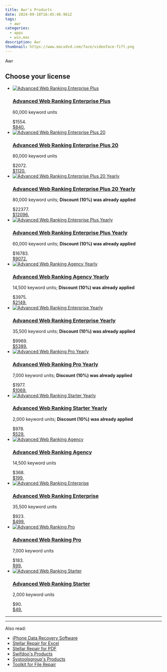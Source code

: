 ```yaml
---
title: Awr's Products
date: 2024-09-18T16:45:48.961Z
tags: 
  - awr
categories: 
  - apps
  - win,mac
description: Awr
thumbnail: https://www.macxdvd.com/face/videoface-fift.png
---
```


Awr

<!--__INIT__BEGIN__TAG__PRODUCTS__LIST__-->
<!--__INIT__END__TAG__PRODUCTS__LIST__-->

<!--__INIT__BEGIN__TAG__FEED_PRODUCTS__LIST__-->

## Choose your license

<div class="home-content-container">
  <ul class="home-article-list">
    <li class="home-article-item flex flex-row feedProduct">
      <div class="basis-1/3 lg:basis-1/4 xl:basis-1/5 relative flex justify-center items-center overflow-hidden">
                <a href="https://store.advancedwebranking.com/order/cart.php?PRODS=5827421&amp;QTY=1&amp;AFFILIATE=108875" class="w-24 h-24 md:w-28 md:h-28 lg:w-32 lg:h-32 xl:w-42 xl:h-42 max-w-24 max-h-24 md:max-w-28 md:max-h-28 lg:max-w-32 lg:max-h-32 xl:max-w-42 xl:max-h-42 -pt-2">
          <img src="https://thmb.techidaily.com/056b5dc5bf38553fc5e62980ac558058cdfef6fae043dca04e140a16eeec969f.jpg" alt="Advanced Web Ranking Enterprise Plus" class="relative w-full h-full rounded-full object-cover dark:brightness-75 -mt-4 p-4">
        </a>
              </div>
      <div class="flex flex-col gap-5 px-7 pb-7 basis-2/3 lg:basis-3/4 xl:basis-4/5  pt-5">
        <h3 class="home-article-title"><a href="https://store.advancedwebranking.com/order/cart.php?PRODS=5827421&amp;QTY=1&amp;AFFILIATE=108875">Advanced Web Ranking Enterprise Plus</a></h3>
        <div class="home-article-content markdown-body">
                  <html><head></head><body><p>60,000 keyword units</p></body></html>                </div>
        <div class="flex flex-row feedProduct-Price">
          <div class="feedProduct-Price--Old">
            <span class="feedProduct-Price--Currency">$</span>1554<span class="feedProduct-Price--Cents">.</span>
          </div>
          <div class="">
            <a href="https://store.advancedwebranking.com/order/cart.php?PRODS=5827421&amp;QTY=1&amp;AFFILIATE=108875">
            <span class="feedProduct-Price--Currency">$</span>840<span class="feedProduct-Price--Cents">.</span>
            </a>
          </div>
        </div>
      </div>
    </li>
    <li class="home-article-item flex flex-row feedProduct">
      <div class="basis-1/3 lg:basis-1/4 xl:basis-1/5 relative flex justify-center items-center overflow-hidden">
                <a href="https://store.advancedwebranking.com/order/cart.php?PRODS=5827433&amp;QTY=1&amp;AFFILIATE=108875" class="w-24 h-24 md:w-28 md:h-28 lg:w-32 lg:h-32 xl:w-42 xl:h-42 max-w-24 max-h-24 md:max-w-28 md:max-h-28 lg:max-w-32 lg:max-h-32 xl:max-w-42 xl:max-h-42 -pt-2">
          <img src="https://thmb.techidaily.com/056b5dc5bf38553fc5e62980ac558058cdfef6fae043dca04e140a16eeec969f.jpg" alt="Advanced Web Ranking Enterprise Plus 20" class="relative w-full h-full rounded-full object-cover dark:brightness-75 -mt-4 p-4">
        </a>
              </div>
      <div class="flex flex-col gap-5 px-7 pb-7 basis-2/3 lg:basis-3/4 xl:basis-4/5  pt-5">
        <h3 class="home-article-title"><a href="https://store.advancedwebranking.com/order/cart.php?PRODS=5827433&amp;QTY=1&amp;AFFILIATE=108875">Advanced Web Ranking Enterprise Plus 20</a></h3>
        <div class="home-article-content markdown-body">
                  <html><head></head><body><p>80,000 keyword units</p></body></html>                </div>
        <div class="flex flex-row feedProduct-Price">
          <div class="feedProduct-Price--Old">
            <span class="feedProduct-Price--Currency">$</span>2072<span class="feedProduct-Price--Cents">.</span>
          </div>
          <div class="">
            <a href="https://store.advancedwebranking.com/order/cart.php?PRODS=5827433&amp;QTY=1&amp;AFFILIATE=108875">
            <span class="feedProduct-Price--Currency">$</span>1120<span class="feedProduct-Price--Cents">.</span>
            </a>
          </div>
        </div>
      </div>
    </li>
    <li class="home-article-item flex flex-row feedProduct">
      <div class="basis-1/3 lg:basis-1/4 xl:basis-1/5 relative flex justify-center items-center overflow-hidden">
                <a href="https://store.advancedwebranking.com/order/cart.php?PRODS=5827487&amp;QTY=1&amp;AFFILIATE=108875" class="w-24 h-24 md:w-28 md:h-28 lg:w-32 lg:h-32 xl:w-42 xl:h-42 max-w-24 max-h-24 md:max-w-28 md:max-h-28 lg:max-w-32 lg:max-h-32 xl:max-w-42 xl:max-h-42 -pt-2">
          <img src="https://thmb.techidaily.com/056b5dc5bf38553fc5e62980ac558058cdfef6fae043dca04e140a16eeec969f.jpg" alt="Advanced Web Ranking Enterprise Plus 20 Yearly" class="relative w-full h-full rounded-full object-cover dark:brightness-75 -mt-4 p-4">
        </a>
              </div>
      <div class="flex flex-col gap-5 px-7 pb-7 basis-2/3 lg:basis-3/4 xl:basis-4/5  pt-5">
        <h3 class="home-article-title"><a href="https://store.advancedwebranking.com/order/cart.php?PRODS=5827487&amp;QTY=1&amp;AFFILIATE=108875">Advanced Web Ranking Enterprise Plus 20 Yearly</a></h3>
        <div class="home-article-content markdown-body">
                  <html><head></head><body><p class="product-discount">80,000 keyword units; <strong>Discount (10%) was already applied</strong></p></body></html>                </div>
        <div class="flex flex-row feedProduct-Price">
          <div class="feedProduct-Price--Old">
            <span class="feedProduct-Price--Currency">$</span>22377<span class="feedProduct-Price--Cents">.</span>
          </div>
          <div class="">
            <a href="https://store.advancedwebranking.com/order/cart.php?PRODS=5827487&amp;QTY=1&amp;AFFILIATE=108875">
            <span class="feedProduct-Price--Currency">$</span>12096<span class="feedProduct-Price--Cents">.</span>
            </a>
          </div>
        </div>
      </div>
    </li>
    <li class="home-article-item flex flex-row feedProduct">
      <div class="basis-1/3 lg:basis-1/4 xl:basis-1/5 relative flex justify-center items-center overflow-hidden">
                <a href="https://store.advancedwebranking.com/order/cart.php?PRODS=5827481&amp;QTY=1&amp;AFFILIATE=108875" class="w-24 h-24 md:w-28 md:h-28 lg:w-32 lg:h-32 xl:w-42 xl:h-42 max-w-24 max-h-24 md:max-w-28 md:max-h-28 lg:max-w-32 lg:max-h-32 xl:max-w-42 xl:max-h-42 -pt-2">
          <img src="https://thmb.techidaily.com/056b5dc5bf38553fc5e62980ac558058cdfef6fae043dca04e140a16eeec969f.jpg" alt="Advanced Web Ranking Enterprise Plus Yearly" class="relative w-full h-full rounded-full object-cover dark:brightness-75 -mt-4 p-4">
        </a>
              </div>
      <div class="flex flex-col gap-5 px-7 pb-7 basis-2/3 lg:basis-3/4 xl:basis-4/5  pt-5">
        <h3 class="home-article-title"><a href="https://store.advancedwebranking.com/order/cart.php?PRODS=5827481&amp;QTY=1&amp;AFFILIATE=108875">Advanced Web Ranking Enterprise Plus Yearly</a></h3>
        <div class="home-article-content markdown-body">
                  <html><head></head><body><p class="product-discount">60,000 keyword units; <strong>Discount (10%) was already applied</strong></p></body></html>                </div>
        <div class="flex flex-row feedProduct-Price">
          <div class="feedProduct-Price--Old">
            <span class="feedProduct-Price--Currency">$</span>16783<span class="feedProduct-Price--Cents">.</span>
          </div>
          <div class="">
            <a href="https://store.advancedwebranking.com/order/cart.php?PRODS=5827481&amp;QTY=1&amp;AFFILIATE=108875">
            <span class="feedProduct-Price--Currency">$</span>9072<span class="feedProduct-Price--Cents">.</span>
            </a>
          </div>
        </div>
      </div>
    </li>
    <li class="home-article-item flex flex-row feedProduct">
      <div class="basis-1/3 lg:basis-1/4 xl:basis-1/5 relative flex justify-center items-center overflow-hidden">
                <a href="https://store.advancedwebranking.com/order/cart.php?PRODS=4715796&amp;QTY=1&amp;AFFILIATE=108875" class="w-24 h-24 md:w-28 md:h-28 lg:w-32 lg:h-32 xl:w-42 xl:h-42 max-w-24 max-h-24 md:max-w-28 md:max-h-28 lg:max-w-32 lg:max-h-32 xl:max-w-42 xl:max-h-42 -pt-2">
          <img src="https://thmb.techidaily.com/056b5dc5bf38553fc5e62980ac558058cdfef6fae043dca04e140a16eeec969f.jpg" alt="Advanced Web Ranking Agency Yearly" class="relative w-full h-full rounded-full object-cover dark:brightness-75 -mt-4 p-4">
        </a>
              </div>
      <div class="flex flex-col gap-5 px-7 pb-7 basis-2/3 lg:basis-3/4 xl:basis-4/5  pt-5">
        <h3 class="home-article-title"><a href="https://store.advancedwebranking.com/order/cart.php?PRODS=4715796&amp;QTY=1&amp;AFFILIATE=108875">Advanced Web Ranking Agency Yearly</a></h3>
        <div class="home-article-content markdown-body">
                  <html><head></head><body><p class="product-discount">14,500 keyword units;&nbsp;<strong>Discount (10%) was already applied</strong></p></body></html>                </div>
        <div class="flex flex-row feedProduct-Price">
          <div class="feedProduct-Price--Old">
            <span class="feedProduct-Price--Currency">$</span>3975<span class="feedProduct-Price--Cents">.</span>
          </div>
          <div class="">
            <a href="https://store.advancedwebranking.com/order/cart.php?PRODS=4715796&amp;QTY=1&amp;AFFILIATE=108875">
            <span class="feedProduct-Price--Currency">$</span>2149<span class="feedProduct-Price--Cents">.</span>
            </a>
          </div>
        </div>
      </div>
    </li>
    <li class="home-article-item flex flex-row feedProduct">
      <div class="basis-1/3 lg:basis-1/4 xl:basis-1/5 relative flex justify-center items-center overflow-hidden">
                <a href="https://store.advancedwebranking.com/order/cart.php?PRODS=4715797&amp;QTY=1&amp;AFFILIATE=108875" class="w-24 h-24 md:w-28 md:h-28 lg:w-32 lg:h-32 xl:w-42 xl:h-42 max-w-24 max-h-24 md:max-w-28 md:max-h-28 lg:max-w-32 lg:max-h-32 xl:max-w-42 xl:max-h-42 -pt-2">
          <img src="https://thmb.techidaily.com/056b5dc5bf38553fc5e62980ac558058cdfef6fae043dca04e140a16eeec969f.jpg" alt="Advanced Web Ranking Enterprise Yearly" class="relative w-full h-full rounded-full object-cover dark:brightness-75 -mt-4 p-4">
        </a>
              </div>
      <div class="flex flex-col gap-5 px-7 pb-7 basis-2/3 lg:basis-3/4 xl:basis-4/5  pt-5">
        <h3 class="home-article-title"><a href="https://store.advancedwebranking.com/order/cart.php?PRODS=4715797&amp;QTY=1&amp;AFFILIATE=108875">Advanced Web Ranking Enterprise Yearly</a></h3>
        <div class="home-article-content markdown-body">
                  <html><head></head><body><p class="product-discount">35,500 keyword units;<strong> Discount (10%) was already applied</strong></p></body></html>                </div>
        <div class="flex flex-row feedProduct-Price">
          <div class="feedProduct-Price--Old">
            <span class="feedProduct-Price--Currency">$</span>9969<span class="feedProduct-Price--Cents">.</span>
          </div>
          <div class="">
            <a href="https://store.advancedwebranking.com/order/cart.php?PRODS=4715797&amp;QTY=1&amp;AFFILIATE=108875">
            <span class="feedProduct-Price--Currency">$</span>5389<span class="feedProduct-Price--Cents">.</span>
            </a>
          </div>
        </div>
      </div>
    </li>
    <li class="home-article-item flex flex-row feedProduct">
      <div class="basis-1/3 lg:basis-1/4 xl:basis-1/5 relative flex justify-center items-center overflow-hidden">
                <a href="https://store.advancedwebranking.com/order/cart.php?PRODS=4715795&amp;QTY=1&amp;AFFILIATE=108875" class="w-24 h-24 md:w-28 md:h-28 lg:w-32 lg:h-32 xl:w-42 xl:h-42 max-w-24 max-h-24 md:max-w-28 md:max-h-28 lg:max-w-32 lg:max-h-32 xl:max-w-42 xl:max-h-42 -pt-2">
          <img src="https://thmb.techidaily.com/056b5dc5bf38553fc5e62980ac558058cdfef6fae043dca04e140a16eeec969f.jpg" alt="Advanced Web Ranking Pro Yearly" class="relative w-full h-full rounded-full object-cover dark:brightness-75 -mt-4 p-4">
        </a>
              </div>
      <div class="flex flex-col gap-5 px-7 pb-7 basis-2/3 lg:basis-3/4 xl:basis-4/5  pt-5">
        <h3 class="home-article-title"><a href="https://store.advancedwebranking.com/order/cart.php?PRODS=4715795&amp;QTY=1&amp;AFFILIATE=108875">Advanced Web Ranking Pro Yearly</a></h3>
        <div class="home-article-content markdown-body">
                  <html><head></head><body><p class="product-discount">7,000 keyword units; <strong>Discount (10%) was already applied</strong></p></body></html>                </div>
        <div class="flex flex-row feedProduct-Price">
          <div class="feedProduct-Price--Old">
            <span class="feedProduct-Price--Currency">$</span>1977<span class="feedProduct-Price--Cents">.</span>
          </div>
          <div class="">
            <a href="https://store.advancedwebranking.com/order/cart.php?PRODS=4715795&amp;QTY=1&amp;AFFILIATE=108875">
            <span class="feedProduct-Price--Currency">$</span>1069<span class="feedProduct-Price--Cents">.</span>
            </a>
          </div>
        </div>
      </div>
    </li>
    <li class="home-article-item flex flex-row feedProduct">
      <div class="basis-1/3 lg:basis-1/4 xl:basis-1/5 relative flex justify-center items-center overflow-hidden">
                <a href="https://store.advancedwebranking.com/order/cart.php?PRODS=4715794&amp;QTY=1&amp;AFFILIATE=108875" class="w-24 h-24 md:w-28 md:h-28 lg:w-32 lg:h-32 xl:w-42 xl:h-42 max-w-24 max-h-24 md:max-w-28 md:max-h-28 lg:max-w-32 lg:max-h-32 xl:max-w-42 xl:max-h-42 -pt-2">
          <img src="https://thmb.techidaily.com/056b5dc5bf38553fc5e62980ac558058cdfef6fae043dca04e140a16eeec969f.jpg" alt="Advanced Web Ranking Starter Yearly" class="relative w-full h-full rounded-full object-cover dark:brightness-75 -mt-4 p-4">
        </a>
              </div>
      <div class="flex flex-col gap-5 px-7 pb-7 basis-2/3 lg:basis-3/4 xl:basis-4/5  pt-5">
        <h3 class="home-article-title"><a href="https://store.advancedwebranking.com/order/cart.php?PRODS=4715794&amp;QTY=1&amp;AFFILIATE=108875">Advanced Web Ranking Starter Yearly</a></h3>
        <div class="home-article-content markdown-body">
                  <html><head></head><body><p class="product-discount">2,000 keyword units; <strong>Discount (10%) was already applied</strong></p></body></html>                </div>
        <div class="flex flex-row feedProduct-Price">
          <div class="feedProduct-Price--Old">
            <span class="feedProduct-Price--Currency">$</span>978<span class="feedProduct-Price--Cents">.</span>
          </div>
          <div class="">
            <a href="https://store.advancedwebranking.com/order/cart.php?PRODS=4715794&amp;QTY=1&amp;AFFILIATE=108875">
            <span class="feedProduct-Price--Currency">$</span>529<span class="feedProduct-Price--Cents">.</span>
            </a>
          </div>
        </div>
      </div>
    </li>
    <li class="home-article-item flex flex-row feedProduct">
      <div class="basis-1/3 lg:basis-1/4 xl:basis-1/5 relative flex justify-center items-center overflow-hidden">
                <a href="https://store.advancedwebranking.com/order/cart.php?PRODS=4715232&amp;QTY=1&amp;AFFILIATE=108875" class="w-24 h-24 md:w-28 md:h-28 lg:w-32 lg:h-32 xl:w-42 xl:h-42 max-w-24 max-h-24 md:max-w-28 md:max-h-28 lg:max-w-32 lg:max-h-32 xl:max-w-42 xl:max-h-42 -pt-2">
          <img src="https://thmb.techidaily.com/056b5dc5bf38553fc5e62980ac558058cdfef6fae043dca04e140a16eeec969f.jpg" alt="Advanced Web Ranking Agency" class="relative w-full h-full rounded-full object-cover dark:brightness-75 -mt-4 p-4">
        </a>
              </div>
      <div class="flex flex-col gap-5 px-7 pb-7 basis-2/3 lg:basis-3/4 xl:basis-4/5  pt-5">
        <h3 class="home-article-title"><a href="https://store.advancedwebranking.com/order/cart.php?PRODS=4715232&amp;QTY=1&amp;AFFILIATE=108875">Advanced Web Ranking Agency</a></h3>
        <div class="home-article-content markdown-body">
                  <html><head></head><body><p>14,500 keyword units</p></body></html>                </div>
        <div class="flex flex-row feedProduct-Price">
          <div class="feedProduct-Price--Old">
            <span class="feedProduct-Price--Currency">$</span>368<span class="feedProduct-Price--Cents">.</span>
          </div>
          <div class="">
            <a href="https://store.advancedwebranking.com/order/cart.php?PRODS=4715232&amp;QTY=1&amp;AFFILIATE=108875">
            <span class="feedProduct-Price--Currency">$</span>199<span class="feedProduct-Price--Cents">.</span>
            </a>
          </div>
        </div>
      </div>
    </li>
    <li class="home-article-item flex flex-row feedProduct">
      <div class="basis-1/3 lg:basis-1/4 xl:basis-1/5 relative flex justify-center items-center overflow-hidden">
                <a href="https://store.advancedwebranking.com/order/cart.php?PRODS=4715233&amp;QTY=1&amp;AFFILIATE=108875" class="w-24 h-24 md:w-28 md:h-28 lg:w-32 lg:h-32 xl:w-42 xl:h-42 max-w-24 max-h-24 md:max-w-28 md:max-h-28 lg:max-w-32 lg:max-h-32 xl:max-w-42 xl:max-h-42 -pt-2">
          <img src="https://thmb.techidaily.com/056b5dc5bf38553fc5e62980ac558058cdfef6fae043dca04e140a16eeec969f.jpg" alt="Advanced Web Ranking Enterprise" class="relative w-full h-full rounded-full object-cover dark:brightness-75 -mt-4 p-4">
        </a>
              </div>
      <div class="flex flex-col gap-5 px-7 pb-7 basis-2/3 lg:basis-3/4 xl:basis-4/5  pt-5">
        <h3 class="home-article-title"><a href="https://store.advancedwebranking.com/order/cart.php?PRODS=4715233&amp;QTY=1&amp;AFFILIATE=108875">Advanced Web Ranking Enterprise</a></h3>
        <div class="home-article-content markdown-body">
                  <html><head></head><body><p>35,500 keyword units</p></body></html>                </div>
        <div class="flex flex-row feedProduct-Price">
          <div class="feedProduct-Price--Old">
            <span class="feedProduct-Price--Currency">$</span>923<span class="feedProduct-Price--Cents">.</span>
          </div>
          <div class="">
            <a href="https://store.advancedwebranking.com/order/cart.php?PRODS=4715233&amp;QTY=1&amp;AFFILIATE=108875">
            <span class="feedProduct-Price--Currency">$</span>499<span class="feedProduct-Price--Cents">.</span>
            </a>
          </div>
        </div>
      </div>
    </li>
    <li class="home-article-item flex flex-row feedProduct">
      <div class="basis-1/3 lg:basis-1/4 xl:basis-1/5 relative flex justify-center items-center overflow-hidden">
                <a href="https://store.advancedwebranking.com/order/cart.php?PRODS=4715052&amp;QTY=1&amp;AFFILIATE=108875" class="w-24 h-24 md:w-28 md:h-28 lg:w-32 lg:h-32 xl:w-42 xl:h-42 max-w-24 max-h-24 md:max-w-28 md:max-h-28 lg:max-w-32 lg:max-h-32 xl:max-w-42 xl:max-h-42 -pt-2">
          <img src="https://thmb.techidaily.com/056b5dc5bf38553fc5e62980ac558058cdfef6fae043dca04e140a16eeec969f.jpg" alt="Advanced Web Ranking Pro" class="relative w-full h-full rounded-full object-cover dark:brightness-75 -mt-4 p-4">
        </a>
              </div>
      <div class="flex flex-col gap-5 px-7 pb-7 basis-2/3 lg:basis-3/4 xl:basis-4/5  pt-5">
        <h3 class="home-article-title"><a href="https://store.advancedwebranking.com/order/cart.php?PRODS=4715052&amp;QTY=1&amp;AFFILIATE=108875">Advanced Web Ranking Pro</a></h3>
        <div class="home-article-content markdown-body">
                  <html><head></head><body><p>7,000 keyword units</p></body></html>                </div>
        <div class="flex flex-row feedProduct-Price">
          <div class="feedProduct-Price--Old">
            <span class="feedProduct-Price--Currency">$</span>183<span class="feedProduct-Price--Cents">.</span>
          </div>
          <div class="">
            <a href="https://store.advancedwebranking.com/order/cart.php?PRODS=4715052&amp;QTY=1&amp;AFFILIATE=108875">
            <span class="feedProduct-Price--Currency">$</span>99<span class="feedProduct-Price--Cents">.</span>
            </a>
          </div>
        </div>
      </div>
    </li>
    <li class="home-article-item flex flex-row feedProduct">
      <div class="basis-1/3 lg:basis-1/4 xl:basis-1/5 relative flex justify-center items-center overflow-hidden">
                <a href="https://store.advancedwebranking.com/order/cart.php?PRODS=4715051&amp;QTY=1&amp;AFFILIATE=108875" class="w-24 h-24 md:w-28 md:h-28 lg:w-32 lg:h-32 xl:w-42 xl:h-42 max-w-24 max-h-24 md:max-w-28 md:max-h-28 lg:max-w-32 lg:max-h-32 xl:max-w-42 xl:max-h-42 -pt-2">
          <img src="https://thmb.techidaily.com/056b5dc5bf38553fc5e62980ac558058cdfef6fae043dca04e140a16eeec969f.jpg" alt="Advanced Web Ranking Starter" class="relative w-full h-full rounded-full object-cover dark:brightness-75 -mt-4 p-4">
        </a>
              </div>
      <div class="flex flex-col gap-5 px-7 pb-7 basis-2/3 lg:basis-3/4 xl:basis-4/5  pt-5">
        <h3 class="home-article-title"><a href="https://store.advancedwebranking.com/order/cart.php?PRODS=4715051&amp;QTY=1&amp;AFFILIATE=108875">Advanced Web Ranking Starter</a></h3>
        <div class="home-article-content markdown-body">
                  <html><head></head><body><p>2,000 keyword units</p></body></html>                </div>
        <div class="flex flex-row feedProduct-Price">
          <div class="feedProduct-Price--Old">
            <span class="feedProduct-Price--Currency">$</span>90<span class="feedProduct-Price--Cents">.</span>
          </div>
          <div class="">
            <a href="https://store.advancedwebranking.com/order/cart.php?PRODS=4715051&amp;QTY=1&amp;AFFILIATE=108875">
            <span class="feedProduct-Price--Currency">$</span>49<span class="feedProduct-Price--Cents">.</span>
            </a>
          </div>
        </div>
      </div>
    </li>
  </ul>
</div>

<hr>
<!--__INIT__END__TAG__FEED_PRODUCTS__LIST__-->

<hr>

<ins class="adsbygoogle"
      style="display:block"
      data-ad-client="ca-pub-7571918770474297"
      data-ad-slot="8358498916"
      data-ad-format="auto"
      data-full-width-responsive="true"></ins>

<span class="atpl-alsoreadstyle">Also read:</span>
<div><ul>
<li><a href="https://tools.techidaily.com/stellarinfo/data-recovery-ios/"><u>iPhone Data Recovery Software</u></a></li>
<li><a href="https://tools.techidaily.com/stellarinfo/repaire-for-excel/"><u>Stellar Repair for Excel</u></a></li>
<li><a href="https://tools.techidaily.com/stellarinfo/repair-for-pdf/"><u>Stellar Repair for PDF</u></a></li>
<li><a href="https://tools.techidaily.com/swifdoo/products/"><u>Swifdoo's Products</u></a></li>
<li><a href="https://tools.techidaily.com/systoolsgroup/products/"><u>Systoolsgroup's Products</u></a></li>
<li><a href="https://tools.techidaily.com/stellarinfo/file-repair-toolkit/"><u>Toolkit for File Repair</u></a></li>
</ul></div>

